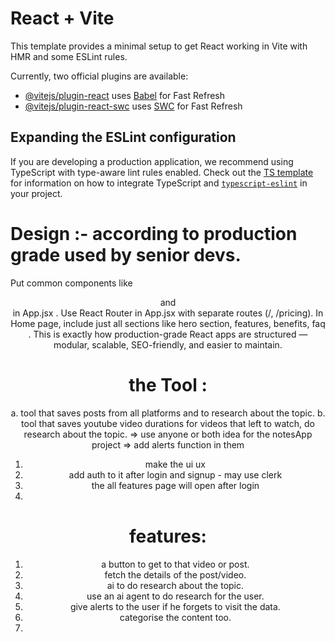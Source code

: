 # React + Vite

This template provides a minimal setup to get React working in Vite with HMR and some ESLint rules.

Currently, two official plugins are available:

- [@vitejs/plugin-react](https://github.com/vitejs/vite-plugin-react/blob/main/packages/plugin-react) uses [Babel](https://babeljs.io/) for Fast Refresh
- [@vitejs/plugin-react-swc](https://github.com/vitejs/vite-plugin-react/blob/main/packages/plugin-react-swc) uses [SWC](https://swc.rs/) for Fast Refresh

## Expanding the ESLint configuration

If you are developing a production application, we recommend using TypeScript with type-aware lint rules enabled. Check out the [TS template](https://github.com/vitejs/vite/tree/main/packages/create-vite/template-react-ts) for information on how to integrate TypeScript and [`typescript-eslint`](https://typescript-eslint.io) in your project.







#  Design :- according to production grade used by senior devs.
Put common components like <Header /> and <Footer /> in App.jsx .
Use React Router in App.jsx with separate routes (/, /pricing).
In Home page, include just all sections like hero section, features, benefits, faq  .
This is exactly how production-grade React apps are structured — modular, scalable, SEO-friendly, and easier to maintain.



#  the Tool : 
   a. tool that saves posts from all platforms and to research about the topic.
   b. tool that saves youtube video durations for videos that left to watch, do research about the topic.
   => use anyone or both idea for the notesApp project 
   => add alerts function in them
   

1. make the ui ux
2. add auth to it after login and signup - may use clerk 
3. the all features page will open after login
4. 


#  features: 
   1. a button to get to that video or post.
   2. fetch the details of the post/video.
   3. ai to do research about the topic.
   4. use an ai agent to do research for the user.
   5. give alerts to the user if he forgets to visit the data.
   6. categorise the content too. 
   7. 